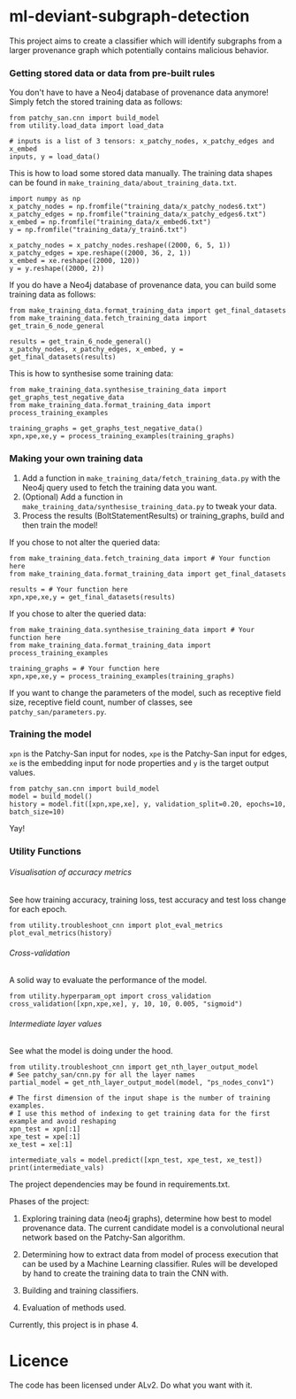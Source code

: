 # ml-deviant-subgraph-detection
This project aims to create a classifier which will identify subgraphs from a larger provenance graph which potentially contains malicious behavior.

### Getting stored data or data from pre-built rules
You don't have to have a Neo4j database of provenance data anymore! Simply fetch the stored training data as follows:
```
from patchy_san.cnn import build_model
from utility.load_data import load_data

# inputs is a list of 3 tensors: x_patchy_nodes, x_patchy_edges and x_embed
inputs, y = load_data()
```
This is how to load some stored data manually. The training data shapes can be found in
`make_training_data/about_training_data.txt`.
```
import numpy as np
x_patchy_nodes = np.fromfile("training_data/x_patchy_nodes6.txt")
x_patchy_edges = np.fromfile("training_data/x_patchy_edges6.txt")
x_embed = np.fromfile("training_data/x_embed6.txt")
y = np.fromfile("training_data/y_train6.txt")

x_patchy_nodes = x_patchy_nodes.reshape((2000, 6, 5, 1))
x_patchy_edges = xpe.reshape((2000, 36, 2, 1))
x_embed = xe.reshape((2000, 120))
y = y.reshape((2000, 2))
```

If you do have a Neo4j database of provenance data, you can build some training data as follows:
```
from make_training_data.format_training_data import get_final_datasets
from make_training_data.fetch_training_data import get_train_6_node_general

results = get_train_6_node_general()
x_patchy_nodes, x_patchy_edges, x_embed, y = get_final_datasets(results)
```

This is how to synthesise some training data:
```
from make_training_data.synthesise_training_data import get_graphs_test_negative_data
from make_training_data.format_training_data import process_training_examples

training_graphs = get_graphs_test_negative_data()
xpn,xpe,xe,y = process_training_examples(training_graphs)
```

### Making your own training data

1. Add a function in ```make_training_data/fetch_training_data.py``` with the Neo4j query used to
fetch the training data you want.
2. (Optional) Add a function in ```make_training_data/synthesise_training_data.py``` to tweak your data.
3. Process the results (BoltStatementResults) or training_graphs, build and then train the model!

If you chose to not alter the queried data:
```
from make_training_data.fetch_training_data import # Your function here
from make_training_data.format_training_data import get_final_datasets

results = # Your function here
xpn,xpe,xe,y = get_final_datasets(results)
```

If you chose to alter the queried data:
```
from make_training_data.synthesise_training_data import # Your function here
from make_training_data.format_training_data import process_training_examples

training_graphs = # Your function here
xpn,xpe,xe,y = process_training_examples(training_graphs)
```

If you want to change the parameters of the model, such as receptive field size, receptive
field count, number of classes, see `patchy_san/parameters.py`.

### Training the model
`xpn` is the Patchy-San input for nodes, `xpe` is the Patchy-San input for edges, `xe` is the embedding
input for node properties and `y` is the target output values.
```
from patchy_san.cnn import build_model
model = build_model()
history = model.fit([xpn,xpe,xe], y, validation_split=0.20, epochs=10, batch_size=10)
```
Yay!

### Utility Functions

###### Visualisation of accuracy metrics
See how training accuracy, training loss, test accuracy and test loss change for each epoch.
```
from utility.troubleshoot_cnn import plot_eval_metrics
plot_eval_metrics(history)
```

###### Cross-validation
A solid way to evaluate the performance of the model.
```
from utility.hyperparam_opt import cross_validation
cross_validation([xpn,xpe,xe], y, 10, 10, 0.005, "sigmoid")
```

###### Intermediate layer values
See what the model is doing under the hood.
```
from utility.troubleshoot_cnn import get_nth_layer_output_model
# See patchy_san/cnn.py for all the layer names
partial_model = get_nth_layer_output_model(model, "ps_nodes_conv1")

# The first dimension of the input shape is the number of training examples.
# I use this method of indexing to get training data for the first example and avoid reshaping
xpn_test = xpn[:1]
xpe_test = xpe[:1]
xe_test = xe[:1]

intermediate_vals = model.predict([xpn_test, xpe_test, xe_test])
print(intermediate_vals)
```


The project dependencies may be found in requirements.txt.

Phases of the project:
1) Exploring training data (neo4j graphs), determine how best to model provenance data. The current candidate model is a convolutional neural network based on the Patchy-San algorithm.

2) Determining how to extract data from model of process execution that can be used by a Machine Learning classifier. Rules will be developed by hand to create the training data to train the CNN with.

3) Building and training classifiers.

4) Evaluation of methods used.

Currently, this project is in phase 4.

# Licence
The code has been licensed under ALv2. Do what you want with it. 
